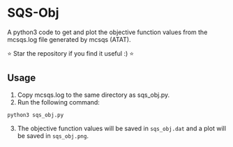 # SQS-Obj
A python3 code to get and plot the objective function values from the mcsqs.log file generated by mcsqs (ATAT).

⭐️ Star the repository if you find it useful :) ⭐️

## Usage
1. Copy mcsqs.log to the same directory as sqs_obj.py.
2. Run the following command:
```bash
python3 sqs_obj.py
```
3. The objective function values will be saved in `sqs_obj.dat` and a plot will be saved in `sqs_obj.png`.